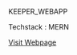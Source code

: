KEEPER_WEBAPP

Techstack : MERN

[Visit Webpage](https://keeper-webapp-99.herokuapp.com/ "Visit Site")
